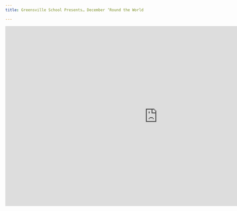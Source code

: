 ```yaml
---
title: Greensville School Presents… December ‘Round the World

---
```

<iframe src="https://docs.google.com/presentation/d/e/2PACX-1vR142JWkjnjs-MvZ5cfG99FFvfCHF2qpTmy5W9ek9O6EW8tQF_QVxCXvDGZinVu0-_JVhE0GFq8Ix_I/embed?start=false&loop=false&delayms=3000" frameborder="0" width="960" height="569" allowfullscreen="true" mozallowfullscreen="true" webkitallowfullscreen="true"></iframe>